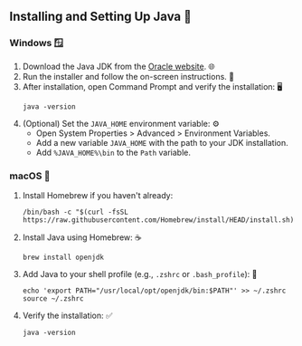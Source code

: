 ## Installing and Setting Up Java 🚀

### Windows 🪟

1. Download the Java JDK from the [Oracle website](https://www.oracle.com/java/technologies/downloads/). 🌐
2. Run the installer and follow the on-screen instructions. 💾
3. After installation, open Command Prompt and verify the installation: 🖥️
   ```
   java -version
   ```
4. (Optional) Set the `JAVA_HOME` environment variable: ⚙️
   - Open System Properties > Advanced > Environment Variables.
   - Add a new variable `JAVA_HOME` with the path to your JDK installation.
   - Add `%JAVA_HOME%\bin` to the `Path` variable.

### macOS 🍏

1. Install Homebrew if you haven't already:  
   ```
   /bin/bash -c "$(curl -fsSL https://raw.githubusercontent.com/Homebrew/install/HEAD/install.sh)"
   ```
2. Install Java using Homebrew: ☕  
   ```
   brew install openjdk
   ```
3. Add Java to your shell profile (e.g., `.zshrc` or `.bash_profile`): 📝  
   ```
   echo 'export PATH="/usr/local/opt/openjdk/bin:$PATH"' >> ~/.zshrc
   source ~/.zshrc
   ```
4. Verify the installation: ✅  
   ```
   java -version
   ```